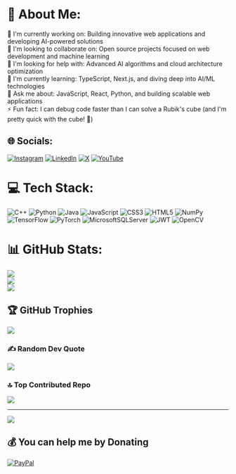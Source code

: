 # 💫 About Me:
🔭 I'm currently working on: Building innovative web applications and developing AI-powered solutions<br>👯 I'm looking to collaborate on: Open source projects focused on web development and machine learning<br>🤝 I'm looking for help with: Advanced AI algorithms and cloud architecture optimization<br>🌱 I'm currently learning: TypeScript, Next.js, and diving deep into AI/ML technologies<br>💬 Ask me about: JavaScript, React, Python, and building scalable web applications<br>⚡ Fun fact: I can debug code faster than I can solve a Rubik's cube (and I'm pretty quick with the cube! 🎲)


## 🌐 Socials:
[![Instagram](https://img.shields.io/badge/Instagram-%23E4405F.svg?logo=Instagram&logoColor=white)](https://instagram.com/https://www.instagram.com/rthur_54/) [![LinkedIn](https://img.shields.io/badge/LinkedIn-%230077B5.svg?logo=linkedin&logoColor=white)](https://linkedin.com/in/https://www.linkedin.com/in/hasan-arthur-altuntas/) [![X](https://img.shields.io/badge/X-black.svg?logo=X&logoColor=white)](https://x.com/https://x.com/Rthur__1) [![YouTube](https://img.shields.io/badge/YouTube-%23FF0000.svg?logo=YouTube&logoColor=white)](https://youtube.com/@https://www.youtube.com/@HasanArthurAltuntaş) 

# 💻 Tech Stack:
![C++](https://img.shields.io/badge/c++-%2300599C.svg?style=for-the-badge&logo=c%2B%2B&logoColor=white) ![Python](https://img.shields.io/badge/python-3670A0?style=for-the-badge&logo=python&logoColor=ffdd54) ![Java](https://img.shields.io/badge/java-%23ED8B00.svg?style=for-the-badge&logo=openjdk&logoColor=white) ![JavaScript](https://img.shields.io/badge/javascript-%23323330.svg?style=for-the-badge&logo=javascript&logoColor=%23F7DF1E) ![CSS3](https://img.shields.io/badge/css3-%231572B6.svg?style=for-the-badge&logo=css3&logoColor=white) ![HTML5](https://img.shields.io/badge/html5-%23E34F26.svg?style=for-the-badge&logo=html5&logoColor=white) ![NumPy](https://img.shields.io/badge/numpy-%23013243.svg?style=for-the-badge&logo=numpy&logoColor=white) ![TensorFlow](https://img.shields.io/badge/TensorFlow-%23FF6F00.svg?style=for-the-badge&logo=TensorFlow&logoColor=white) ![PyTorch](https://img.shields.io/badge/PyTorch-%23EE4C2C.svg?style=for-the-badge&logo=PyTorch&logoColor=white) ![MicrosoftSQLServer](https://img.shields.io/badge/Microsoft%20SQL%20Server-CC2927?style=for-the-badge&logo=microsoft%20sql%20server&logoColor=white) ![JWT](https://img.shields.io/badge/JWT-black?style=for-the-badge&logo=JSON%20web%20tokens) ![OpenCV](https://img.shields.io/badge/opencv-%23white.svg?style=for-the-badge&logo=opencv&logoColor=white)
# 📊 GitHub Stats:
![](https://github-readme-stats.vercel.app/api?username=Rtur2003&theme=dark&hide_border=false&include_all_commits=false&count_private=false)<br/>
![](https://github-readme-streak-stats.herokuapp.com/?user=Rtur2003&theme=dark&hide_border=false)<br/>
![](https://github-readme-stats.vercel.app/api/top-langs/?username=Rtur2003&theme=dark&hide_border=false&include_all_commits=false&count_private=false&layout=compact)

## 🏆 GitHub Trophies
![](https://github-profile-trophy.vercel.app/?username=Rtur2003&theme=radical&no-frame=false&no-bg=true&margin-w=4)

### ✍️ Random Dev Quote
![](https://quotes-github-readme.vercel.app/api?type=horizontal&theme=radical)

### 🔝 Top Contributed Repo
![](https://github-contributor-stats.vercel.app/api?username=Rtur2003&limit=5&theme=dark&combine_all_yearly_contributions=true)

---
[![](https://visitcount.itsvg.in/api?id=Rtur2003&icon=0&color=0)](https://visitcount.itsvg.in)

  ## 💰 You can help me by Donating
  [![PayPal](https://img.shields.io/badge/PayPal-00457C?style=for-the-badge&logo=paypal&logoColor=white)](https://paypal.me/https://iyzi.link/AJspVg) 

  
<!-- Proudly created with GPRM ( https://gprm.itsvg.in ) -->
